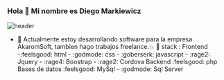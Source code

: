 ### Hola 👋 Mi nombre es Diego Markiewicz
![header](header.jpg)
- 🔭 Actualmente estoy desarrollando software para la empresa AkaromSoft, tambien hago trabajos freelance.:boom:
  🔭 stack :
   Frontend 
      -:feelsgood: html -  :godmode: css - :goberserk: javascript  - :rage2: Jquery - :rage4: Boostrap -  :rage2: Cordova 
    Backend
     :feelsgood: php 
    Bases de datos 
    :feelsgood: MySql -  :godmode: Sql Server
